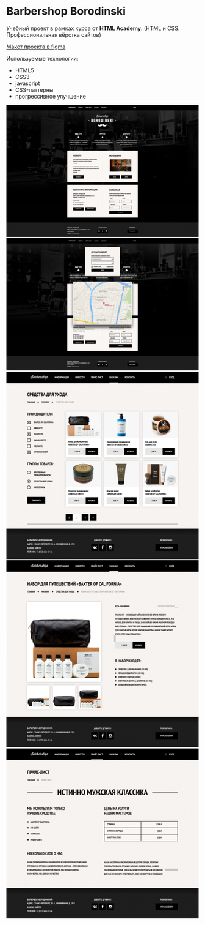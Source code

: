 # Barbershop Borodinski
Учебный проект в рамках курса от **HTML Academy**. (HTML и CSS. Профессиональная вёрстка сайтов)

[Макет проекта в figma](https://www.figma.com/file/Uz3eILWGgNCKybYvNOV3VA/HTML-1-%D0%91%D0%B0%D1%80%D0%B1%D0%B5%D1%80%D1%88%D0%BE%D0%BF?node-id=0%3A1)

Используемые технологии:
- HTML5
- CSS3
- javascript
- CSS-паттерны
- прогрессивное улучшение

![index](./img/readme-images/index.png)
![index](./img/readme-images/popaps.png)
![index](./img/readme-images/catalog.png)
![index](./img/readme-images/product.png)
![index](./img/readme-images/price.png)
